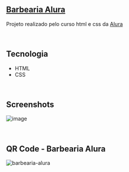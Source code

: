 ## [Barbearia Alura](https://nathrds.github.io/site-barbearia-alura/)

Projeto realizado pelo curso html e css da [Alura](https://www.alura.com.br/)

<br/>

## Tecnologia
* HTML
* CSS

<br/> 

## Screenshots
![image](https://user-images.githubusercontent.com/106173624/201482294-4eaff0fd-4e61-41e6-9120-fb12c76fe0ef.png)

<br/>

## QR Code - Barbearia Alura
![barbearia-alura](https://user-images.githubusercontent.com/106173624/201482338-d8ba2ee5-b2b7-4862-a551-5083861fca39.png)
